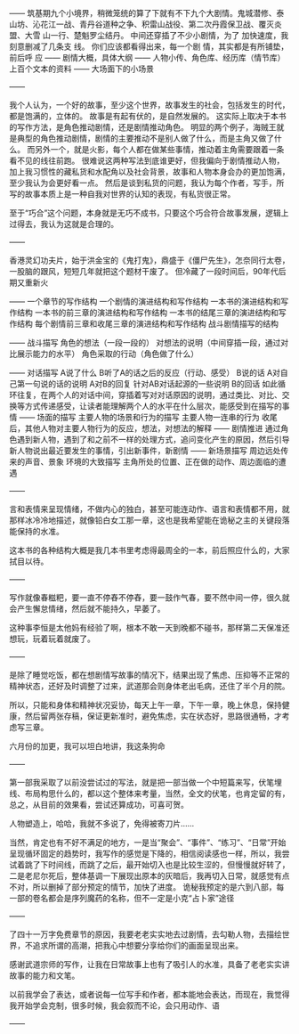 ——
筑基期九个小境界，稍微笼统的算了下就有不下九个大剧情。鬼城潜修、泰山坊、沁花江一战、青丹谷道种之争、积雷山战役、第二次丹霞保卫战、覆灭炎盟、大雪
山一行、楚魁罗尘结丹。
中间还穿插了不少小剧情，为了
加快速度，我刻意删减了几条支
线。
你们应该都看得出来，每一个剧
情，其实都是有所铺垫，前后呼
应
——
剧情大概，具体大纲
——
人物小传、角色库、经历库（情节库）
上百个文本的资料
——
大场面下的小场景

——

我个人认为，一个好的故事，至少这个世界，故事发生的社会，包括发生的时代，都是饱满的，立体的。
故事是有起有伏的，是自然发展的。
这实际上取决于本书的写作方法，是角色推动剧情，还是剧情推动角色。
明显的两个例子，海贼王就是典型的角色推动剧情，剧情的主要推动不是别人做了什么，而是主角又做了什么。
而另外一个，就是火影，每个人都在做某些事情，推动着主角需要跟着一条看不见的线往前跑。
很难说这两种写法到底谁更好，但我偏向于剧情推动人物，加上我习惯性的藏私货和水配角以及社会背景，故事和人物本身会办的更加饱满，至少我认为会更好看一点。
然后是谈到私货的问题，我认为每个作者，写手，所写的故事本质上是一种自我对世界的认知的表现，有私货很正常。

至于“巧合”这个问题，本身就是无巧不成书，只要这个巧合符合故事发展，逻辑上过得去，我认为这就是合理的。

——

香港灵幻功夫片，始于洪金宝的《鬼打鬼》，鼎盛于《僵尸先生》，怎奈同行太卷，一股脑的跟风，短短几年就把这个题材干废了。
但冷藏了一段时间后，90年代后期又重新火

——
一个章节的写作结构
一个剧情的演进结构和写作结构
一本书的演进结构和写作结构
一本书的前三章的演进结构和写作结构
一本书的结尾三章的演进结构和写作结构
每个剧情前三章和收尾三章的演进结构和写作结构
战斗剧情描写的结构

——
战斗描写
角色的想法（一段一段的）
对想法的说明（中间穿插一段，通过对比展示能力的水平）
角色采取的行动（角色做了什么）

——
对话描写
A说了什么
B听了A的话之后的反应（行动、感受）
B说的话
A对自己第一句说的话的说明
A对B的回复
针对AB对话起源的一些说明
B的回话
如此循环往复，在两个人的对话中间，穿插着写对对话原因的说明，通过类比、对比、交换等方式传递感受，让读者能理解两个人的水平在什么层次，能感受到在描写的事情
——
场面的描写
主要人物的场景和行为的描写
主要人物一连串的行为
收尾后，其他人物对主要人物行为的反应，想法，对想法的解释
——
剧情推进
通过角色遇到新人物，遇到了和之前不一样的处理方式，追问变化产生的原因，然后引导新人物说出最近要发生的事情，引出新事件，新剧情
——
新场景描写
周边远处传来的声音、景象
环境的大致描写
主角所处的位置、正在做的动作、周边面临的遭遇

——

言和表情来呈现情绪，不做内心的独白，甚至可能连动作、语言和表情都不用，就那样冰冷冷地描述，就像铅白女工那一章，这也是我希望能在诡秘之主的关键段落能保持的水准。

这本书的各种结构大概是我几本书里考虑得最周全的一本，前后照应什么的，大家拭目以待。

——

写作就像春糍粑，要一直不停舂不停舂，要一鼓作气春，要不然中间一停，很久就会产生懈怠情绪，然后就不能持久，早萎了。

这种事李恒是太他妈有经验了啊，根本不敢一天到晚都不碰书，那样第二天保准还想玩，玩着玩着就废了。

——

是除了睡觉吃饭，都在想剧情写故事的情况下，结果出现了焦虑、压抑等不正常的精神状态，还好及时调整了过来，武道那会则身体老出毛病，还住了半个月的院。

所以，只能和身体和精神状况妥协，每天上午一章，下午一章，晚上休息，保持健康，然后留两张存稿，保证更新准时，避免焦虑，实在状态好，思路很通畅，才考虑写三章。

六月份的加更，我可以坦白地讲，我这条狗命

——

第一部我采取了以前没尝试过的写法，就是把一部当做一个中短篇来写，伏笔埋线、布局构思什么的，都以这个整体来考量，当然，全文的伏笔，也肯定留的有，总之，从目前的效果看，尝试还算成功，可喜可贺。

人物塑造上，哈哈，我就不多说了，免得被寄刀片……

当然，肯定也有不好不满足的地方，一是当“聚会”、“事件”、“练习”、“日常”开始呈现循环固定的趋势时，我写作的感觉是下降的，相信阅读感也一样，所以，我尝试着跳了下时间线，而跳了之后，最开始切入也是比较生涩的，但慢慢就好转了，二是老尼尔死后，整体基调一下展现出原本的灰暗后，我再切入日常，就感觉有点不对，所以删掉了部分预定的情节，加快了进度。
诡秘我预定的是六到八部，每一部的卷名都会是序列魔药的名称，但不一定是小克“占卜家”途径

——

了四十一万字免费章节的原因，我要老老实实地去过剧情，去勾勒人物，去描绘世界，不追求所谓的高潮，把我心中想要分享给你们的画面呈现出来。

感谢武道宗师的写作，让我在日常故事上也有了吸引人的水准，具备了老老实实讲故事的能力和文笔。

以前我学会了表达，或者说每一位写手和作者，都本能地会表达，而现在，我觉得我开始学会克制，很多时候，我会叙而不论，会只用动作、语

——



